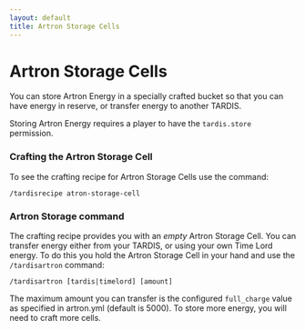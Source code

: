 ```yaml
---
layout: default
title: Artron Storage Cells
---
```


# Artron Storage Cells

You can store Artron Energy in a specially crafted bucket so that you can have
energy in reserve, or transfer energy to another TARDIS.

Storing Artron Energy requires a player to have the `tardis.store` permission.

### Crafting the Artron Storage Cell

To see the crafting recipe for Artron Storage Cells use the command:

    /tardisrecipe atron-storage-cell

### Artron Storage command

The crafting recipe provides you with an _empty_ Artron Storage Cell. You can
transfer energy either from your TARDIS, or using your own Time Lord energy. To
do this you hold the Artron Storage Cell in your hand and use the `/tardisartron` command:

    /tardisartron [tardis|timelord] [amount]

The maximum amount you can transfer is the configured `full_charge` value as
specified in artron.yml (default is 5000). To store more energy, you will need
to craft more cells.

<!--<h3 id="video">Video</h3>
		<iframe src="https://player.vimeo.com/video/82537488" width="600" height="366" frameborder="0" webkitallowfullscreen mozallowfullscreen allowfullscreen></iframe>-->